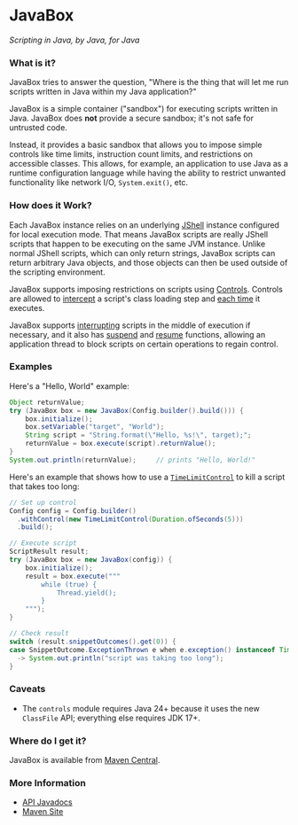 # JavaBox
_Scripting in Java, by Java, for Java_

### What is it?

JavaBox tries to answer the question, "Where is the thing that will let me run scripts written in Java within my Java application?"

JavaBox is a simple container ("sandbox") for executing scripts written in Java. JavaBox does **not** provide a secure sandbox; it's not safe for untrusted code.

Instead, it provides a basic sandbox that allows you to impose simple controls like time limits, instruction count limits, and restrictions on accessible classes. This allows, for example, an application to use Java as a runtime configuration language while having the ability to restrict unwanted functionality like network I/O, `System.exit()`, etc.

### How does it Work?

Each JavaBox instance relies on an underlying [JShell](https://docs.oracle.com/en/java/javase/24/jshell/introduction-jshell.html) instance configured for local execution mode. That means JavaBox scripts are really JShell scripts that happen to be executing on the same JVM instance. Unlike normal JShell scripts, which can only return strings, JavaBox scripts can return arbitrary Java objects, and those objects can then be used outside of the scripting environment.

JavaBox supports imposing restrictions on scripts using [Controls](https://archiecobbs.github.io/javabox/site/apidocs/org/dellroad/javabox/Control.html). Controls are allowed to [intercept](https://archiecobbs.github.io/javabox/site/apidocs/org/dellroad/javabox/Control.html#modifyBytecode(java.lang.constant.ClassDesc,byte%5B%5D)) a script's class loading step and [each time](https://archiecobbs.github.io/javabox/site/apidocs/org/dellroad/javabox/Control.html#startExecution(org.dellroad.javabox.Control.ContainerContext)) it executes.

JavaBox supports [interrupting](https://archiecobbs.github.io/javabox/site/apidocs/org/dellroad/javabox/JavaBox.html#interrupt()) scripts in the middle of execution if necessary, and it also has [suspend](https://archiecobbs.github.io/javabox/site/apidocs/org/dellroad/javabox/JavaBox.html#suspend(java.lang.Object)) and [resume](https://archiecobbs.github.io/javabox/site/apidocs/org/dellroad/javabox/JavaBox.html#resume(java.lang.Object)) functions, allowing an application thread to block scripts on certain operations to regain control.

### Examples

Here's a "Hello, World" example:
```java
Object returnValue;
try (JavaBox box = new JavaBox(Config.builder().build())) {
    box.initialize();
    box.setVariable("target", "World");
    String script = "String.format(\"Hello, %s!\", target);";
    returnValue = box.execute(script).returnValue();
}
System.out.println(returnValue);     // prints "Hello, World!"
```

Here's an example that shows how to use a [`TimeLimitControl`](https://archiecobbs.github.io/javabox/site/apidocs/org/dellroad/javabox/control/TimeLimitControl.html) to kill a script that takes too long:
```java
// Set up control
Config config = Config.builder()
  .withControl(new TimeLimitControl(Duration.ofSeconds(5)))
  .build();

// Execute script
ScriptResult result;
try (JavaBox box = new JavaBox(config)) {
    box.initialize();
    result = box.execute("""
        while (true) {
            Thread.yield();
        }
    """);
}

// Check result
switch (result.snippetOutcomes().get(0)) {
case SnippetOutcome.ExceptionThrown e when e.exception() instanceof TimeLimitExceededException
  -> System.out.println("script was taking too long");
}
```

### Caveats

* The `controls` module requires Java 24+ because it uses the new `ClassFile` API; everything else requires JDK 17+.

### Where do I get it?

JavaBox is available from [Maven Central](https://central.sonatype.com/search?q=g%3Aorg.dellroad+javabox).

### More Information

  * [API Javadocs](https://archiecobbs.github.io/javabox/site/apidocs/org/dellroad/javabox/JavaBox.html)
  * [Maven Site](https://archiecobbs.github.io/javabox/site/)
